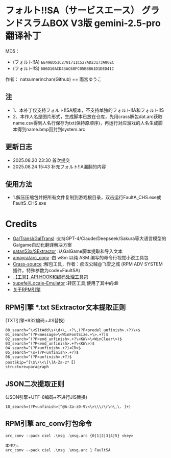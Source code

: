 # フォルト!!SA（サービスエース） グランドスラムBOX V3版 gemini-2.5-pro 翻译补丁 

MD5：
- (フォルト!!A) `EE49BD51C2781711C527AD23173A80EC`
- (フォルト!!S) `686D10ACD43AC68FC05BBB61D1DED41C`

作者： natsumerinchan(Github) == 雨宮ゆうこ

## 注
- 1、本补丁仅支持フォルト!!SA版本，不支持单独的フォルト!!A和フォルト!!S
- 2、本作人名是图片形式，生成脚本已放在仓库，先用crass解包dat.arc获取name.csv得到人名行保存为txt(保持原顺序)，再运行对应游戏的人名生成脚本得到name.bmp回封到system.arc

## 更新日志
- 2025.08.20 23:30 首次提交
- 2025.08.24 15:43 补充フォルト!!A漏翻的内容

## 使用方法
- 1.解压压缩包并把所有文件复制到游戏根目录，双击运行FaultA_CHS.exe或FaultS_CHS.exe

# Credits

- [GalTransl/GalTransl](https://github.com/GalTransl/GalTransl.git) :支持GPT-4/Claude/Deepseek/Sakura等大语言模型的Galgame自动化翻译解决方案
- [satan53x/SExtractor](https://github.com/satan53x/SExtractor.git) :从GalGame脚本提取和导入文本
- [amayra/arc_conv](https://github.com/amayra/arc_conv.git) :由 w8m 以纯 ASM 编写的命令行视觉小说工具包
- [Crass-source](https://github.com/shangjiaxuan/Crass-source.git) :解包工具，作者：痴汉公贼@飞雪之城 (RPM ADV SYSTEM插件，特殊参数为code=FaultSA)
- [【工具】API HOOK和编码处理工具包](https://www.ai2.moe/topic/29225-【工具】api-hook和编码处理工具包)
- [xupefei/Locale-Emulator](https://github.com/xupefei/Locale-Emulator.git) :转区工具,使用了其中的dll
- [关于RPM引擎](https://www.bilibili.com/opus/862771454202085408)

## RPM引擎 *.txt SExtractor文本提取正则
(TXT引擎+932编码+JIS替换)
```
00_search=^\<SltAdd\s+\d+\,.+?\,(?P<predel_unfinish>.+?)\>$
01_search=^(?P<message>\<WinFontSize.+\>.+?)$
02_search=^(?P<end_unfinish>.+?\<KW\>\<WinClear\>)$
03_search=^(?P<end_unfinish>.+?\<KW\>)$
04_search=^(?P<unfinish>.+?)<CR>$
05_search=^\s+(?P<unfinish>.+?)$
06_search=^(?P<unfinish>.+?)$
postSkip=^[\$\/\<\[\]A-Za-z*【]
structure=paragraph
```

## JSON二次提取正则
(JSON引擎+UTF-8编码+不进行JIS替换)
```
10_search=(?P<unfinish>[^@A-Za-z0-9\<\>\\\/\r\n\,\. ]+)
```

## RPM引擎 arc_conv打包命令
```
arc_conv --pack ciel .\msg .\msg.arc {0|1|2|3|4|5} <key>

本作为:
arc_conv --pack ciel .\msg .\msg.arc 1 FaultSA
```
